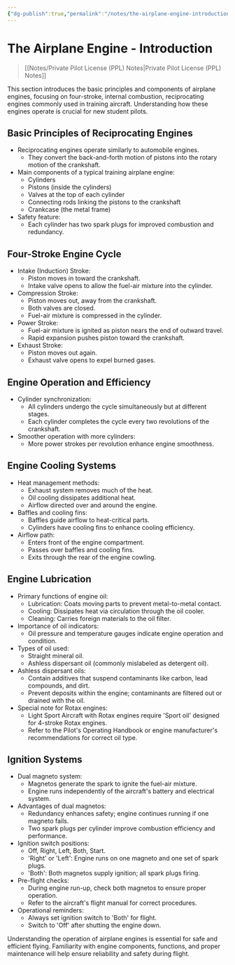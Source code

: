 ```yaml
---
{"dg-publish":true,"permalink":"/notes/the-airplane-engine-introduction/","title":"The Airplane Engine - Introduction","tags":["aviation","classnotes"]}
---
```



# The Airplane Engine - Introduction
> [[Notes/Private Pilot License (PPL) Notes\|Private Pilot License (PPL) Notes]]

This section introduces the basic principles and components of airplane engines, focusing on four-stroke, internal combustion, reciprocating engines commonly used in training aircraft. Understanding how these engines operate is crucial for new student pilots.

## Basic Principles of Reciprocating Engines

- Reciprocating engines operate similarly to automobile engines.
    - They convert the back-and-forth motion of pistons into the rotary motion of the crankshaft.
- Main components of a typical training airplane engine:
    - Cylinders
    - Pistons (inside the cylinders)
    - Valves at the top of each cylinder
    - Connecting rods linking the pistons to the crankshaft
    - Crankcase (the metal frame)
- Safety feature:
    - Each cylinder has two spark plugs for improved combustion and redundancy.

## Four-Stroke Engine Cycle

- Intake (Induction) Stroke:
    - Piston moves in toward the crankshaft.
    - Intake valve opens to allow the fuel-air mixture into the cylinder.
- Compression Stroke:
    - Piston moves out, away from the crankshaft.
    - Both valves are closed.
    - Fuel-air mixture is compressed in the cylinder.
- Power Stroke:
    - Fuel-air mixture is ignited as piston nears the end of outward travel.
    - Rapid expansion pushes piston toward the crankshaft.
- Exhaust Stroke:
    - Piston moves out again.
    - Exhaust valve opens to expel burned gases.

## Engine Operation and Efficiency

- Cylinder synchronization:
    - All cylinders undergo the cycle simultaneously but at different stages.
    - Each cylinder completes the cycle every two revolutions of the crankshaft.
- Smoother operation with more cylinders:
    - More power strokes per revolution enhance engine smoothness.

## Engine Cooling Systems

- Heat management methods:
    - Exhaust system removes much of the heat.
    - Oil cooling dissipates additional heat.
    - Airflow directed over and around the engine.
- Baffles and cooling fins:
    - Baffles guide airflow to heat-critical parts.
    - Cylinders have cooling fins to enhance cooling efficiency.
- Airflow path:
    - Enters front of the engine compartment.
    - Passes over baffles and cooling fins.
    - Exits through the rear of the engine cowling.

## Engine Lubrication

- Primary functions of engine oil:
    - Lubrication: Coats moving parts to prevent metal-to-metal contact.
    - Cooling: Dissipates heat via circulation through the oil cooler.
    - Cleaning: Carries foreign materials to the oil filter.
- Importance of oil indicators:
    - Oil pressure and temperature gauges indicate engine operation and condition.
- Types of oil used:
    - Straight mineral oil.
    - Ashless dispersant oil (commonly mislabeled as detergent oil).
- Ashless dispersant oils:
    - Contain additives that suspend contaminants like carbon, lead compounds, and dirt.
    - Prevent deposits within the engine; contaminants are filtered out or drained with the oil.
- Special note for Rotax engines:
    - Light Sport Aircraft with Rotax engines require 'Sport oil' designed for 4-stroke Rotax engines.
    - Refer to the Pilot's Operating Handbook or engine manufacturer's recommendations for correct oil type.

## Ignition Systems

- Dual magneto system:
    - Magnetos generate the spark to ignite the fuel-air mixture.
    - Engine runs independently of the aircraft's battery and electrical system.
- Advantages of dual magnetos:
    - Redundancy enhances safety; engine continues running if one magneto fails.
    - Two spark plugs per cylinder improve combustion efficiency and performance.
- Ignition switch positions:
    - Off, Right, Left, Both, Start.
    - 'Right' or 'Left': Engine runs on one magneto and one set of spark plugs.
    - 'Both': Both magnetos supply ignition; all spark plugs firing.
- Pre-flight checks:
    - During engine run-up, check both magnetos to ensure proper operation.
    - Refer to the aircraft's flight manual for correct procedures.
- Operational reminders:
    - Always set ignition switch to 'Both' for flight.
    - Switch to 'Off' after shutting the engine down.

Understanding the operation of airplane engines is essential for safe and efficient flying. Familiarity with engine components, functions, and proper maintenance will help ensure reliability and safety during flight.